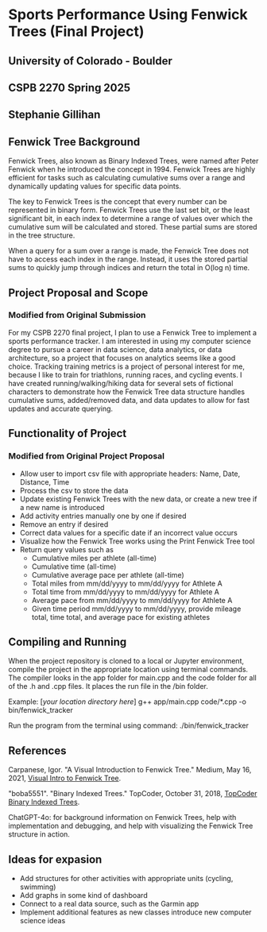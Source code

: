 # Sports Performance Using Fenwick Trees (Final Project)
## University of Colorado - Boulder
## CSPB 2270 Spring 2025
## Stephanie Gillihan

## Fenwick Tree Background 

Fenwick Trees, also known as Binary Indexed Trees, were named after Peter Fenwick when he introduced the concept in 1994. Fenwick Trees are highly efficient for tasks such as calculating cumulative sums over a range and dynamically updating values for specific data points. 

The key to Fenwick Trees is the concept that every number can be represented in binary form. Fenwick Trees use the last set bit, or the least significant bit, in each index to determine a range of values over which the cumulative sum will be calculated and stored. These partial sums are stored in the tree structure. 

When a query for a sum over a range is made, the Fenwick Tree does not have to access each index in the range. Instead, it uses the stored partial sums to quickly jump through indices and return the total in O(log n) time.

## Project Proposal and Scope
### Modified from Original Submission

For my CSPB 2270 final project, I plan to use a Fenwick Tree to implement a sports performance tracker. I am interested in using my computer science degree to pursue a career in data science, data analytics, or data architecture, so a project that focuses on analytics seems like a good choice. Tracking training metrics is a project of personal interest for me, because I like to train for triathlons, running races, and cycling events. I have created running/walking/hiking data for several sets of fictional characters to demonstrate how the Fenwick Tree data structure handles cumulative sums, added/removed data, and data updates to allow for fast updates and accurate querying. 

## Functionality of Project
### Modified from Original Project Proposal

* Allow user to import csv file with appropriate headers: Name, Date, Distance, Time
* Process the csv to store the data
* Update existing Fenwick Trees with the new data, or create a new tree if a new name is introduced
* Add activity entries manually one by one if desired
* Remove an entry if desired
* Correct data values for a specific date if an incorrect value occurs
* Visualize how the Fenwick Tree works using the Print Fenwick Tree tool
* Return query values such as
  * Cumulative miles per athlete (all-time)
  *	Cumulative time (all-time)
  * Cumulative average pace per athlete (all-time)
  *	Total miles from mm/dd/yyyy to mm/dd/yyyy for Athlete A
  *	Total time from mm/dd/yyyy to mm/dd/yyyy for Athlete A
  *	Average pace from mm/dd/yyyy to mm/dd/yyyy for Athlete A
  *	Given time period mm/dd/yyyy to mm/dd/yyyy, provide mileage total, time total, and average pace for existing athletes

## Compiling and Running

When the project repository is cloned to a local or Jupyter environment, compile the project in the appropriate location using terminal commands. The compiler looks in the app folder for main.cpp and the code folder for all of the .h and .cpp files. It places the run file in the /bin folder. 

Example: [*your location directory here*] g++ app/main.cpp code/*.cpp -o bin/fenwick_tracker

Run the program from the terminal using command: ./bin/fenwick_tracker

## References

Carpanese, Igor. "A Visual Introduction to Fenwick Tree." Medium, May 16, 2021, [Visual Intro to Fenwick Tree](https://www.medium.com/carpanese/a-visual-introduction-to-fenwick-tree-89b82cac5b3c).

"boba5551". "Binary Indexed Trees." TopCoder, October 31, 2018, [TopCoder Binary Indexed Trees](https://topcoder.com/thrive/articles/Binary%20Indexed%20Trees).

ChatGPT-4o: for background information on Fenwick Trees, help with implementation and debugging, and help with visualizing the Fenwick Tree structure in action.

## Ideas for expasion
* Add structures for other activities with appropriate units (cycling, swimming)
* Add graphs in some kind of dashboard
* Connect to a real data source, such as the Garmin app
* Implement additional features as new classes introduce new computer science ideas







